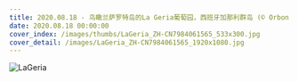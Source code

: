 ```yaml
---
title: 2020.08.18 - 鸟瞰兰萨罗特岛的La Geria葡萄园，西班牙加那利群岛 (© Orbon Alija/Getty Images)
date: 2020.08.18 00:00:00
cover_index: /images/thumbs/LaGeria_ZH-CN7984061565_533x300.jpg
cover_detail: /images/LaGeria_ZH-CN7984061565_1920x1080.jpg
---
```


![LaGeria](/images/LaGeria_ZH-CN7984061565_1920x1080.jpg)
